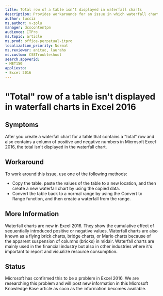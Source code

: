 ```yaml
---
title: Total row of a table isn't displayed in waterfall charts
description: Provides workarounds for an issue in which waterfall charts ignore the total row of a table in Excel 2016.
author: lucciz
ms.author: v-zolu
manager: dcscontentpm
audience: ITPro 
ms.topic: article 
ms.prod: office-perpetual-itpro
localization_priority: Normal
ms.reviewer: anitao, lauraho
ms.custom: CSSTroubleshoot
search.appverid: 
- MET150
appliesto:
- Excel 2016
---
```


# "Total" row of a table isn't displayed in waterfall charts in Excel 2016

##  Symptoms

After you create a waterfall chart for a table that contains a "total" row and also contains a column of positive and negative numbers in Microsoft Excel 2016, the total isn't displayed in the waterfall chart.

##  Workaround

To work around this issue, use one of the following methods:

- Copy the table, paste the values of the table to a new location, and then create a new waterfall chart by using the copied data.   
- Convert the table back to a normal range by using the Convert to Range function, and then create a waterfall from the range.   


##  More Information

Waterfall charts are new in Excel 2016. They show the cumulative effect of sequentially introduced positive or negative values. Waterfall charts are also known as a flying brick charts, bridge charts, or Mario charts because of the apparent suspension of columns (bricks) in midair. Waterfall charts are mainly used in the financial industry but also in other industries where it's important to report and visualize resource consumption.

##  Status

Microsoft has confirmed this to be a problem in Excel 2016. We are researching this problem and will post new information in this Microsoft Knowledge Base article as soon as the information becomes available.
